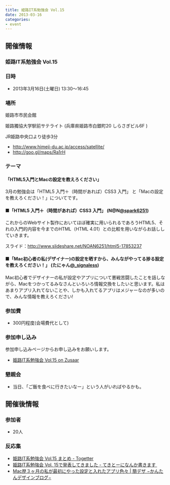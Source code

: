 ```yaml
---
title: 姫路IT系勉強会 Vol.15
date: 2013-03-16
categories:
- event
---
```


開催情報
--------

### 姫路IT系勉強会 Vol.15

### 日時

-   2013年3月16日(土曜日) 13:30～16:45

### 場所

姫路市市民会館

姫路獨協大学駅前サテライト (兵庫県姫路市白銀町20 しらさぎビル6F )

JR姫路中央口より徒歩3分

-   <http://www.himeji-du.ac.jp/access/satellite/>
-   <http://goo.gl/maps/Ra1rH>

### テーマ

#### 「HTML5入門とMacの設定を教えろください」

3月の勉強会は「HTML5 入門＋（時間があれば）CSS3 入門」 と「Macの設定を教えろください！」についてです。

#### ■「HTML5 入門＋（時間があれば）CSS3 入門」 (N@N[@spark6251](https://twitter.com/spark6251))

これからのWebサイト製作においてほぼ確実に用いられるであろうHTML5、それの入門的内容を今までのHTML（HTML 4.01）との比較を用いながらお話ししていきます。

スライド：<http://www.slideshare.net/NOAN6251/html5-17853237>

#### ■「Mac初心者の私(デザイナー)の設定を晒すから、みんながやってる捗る設定を教えろください！」 (たにゃん[@\_signaless](https://twitter.com/_signaless))

Mac初心者でデザイナーの私が設定やアプリについて悪戦苦闘したことを話しながら、Macをつかってるみなさんといろいろ情報交換をしたいと思います。私はあまりアプリ入れてないことや、しかも入れてるアプリはメジャーなのが多いので、みんな情報を教えろください!

### 参加費

-   300円程度(会場費代として)

### 参加申し込み

参加申し込みページからお申し込みをお願いします。

-   [姫路IT系勉強会 Vol.15 on Zusaar](http://www.zusaar.com/event/541056)

### 懇親会

-   当日、「ご飯を食べに行きたいなー」という人がいればやるかも。

開催後情報
----------

### 参加者

-   20人

### 反応集

-   [姫路IT系勉強会 Vol.15 まとめ - Togetter](http://togetter.com/li/473171)
-   [姫路IT系勉強会 Vol. 15で発表してきました - てきとーになんか書きます ](http://d.hatena.ne.jp/spark6251/20130329/1364558276)
-   [Mac歴３ヶ月の私が最初にやった設定と入れたアプリ色々 | 簡デザ −かんたんデザインブログ−](http://kandeza.com/convenient-tool/macapp/)
